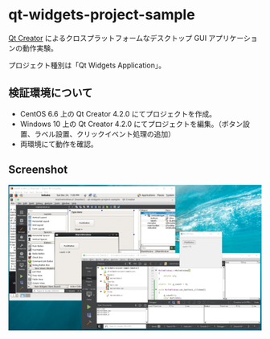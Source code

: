 # qt-widgets-project-sample
[Qt Creator](https://www.qt.io/) によるクロスプラットフォームなデスクトップ GUI アプリケーションの動作実験。

プロジェクト種別は「Qt Widgets Application」。

## 検証環境について
- CentOS 6.6 上の Qt Creator 4.2.0 にてプロジェクトを作成。
- Windows 10 上の Qt Creator 4.2.0 にてプロジェクトを編集。（ボタン設置、ラベル設置、クリックイベント処理の追加）
- 両環境にて動作を確認。

## Screenshot
![screenshot](https://raw.githubusercontent.com/kobake/qt-widgets-project-sample/master/screenshots/screenshot.jpg)
